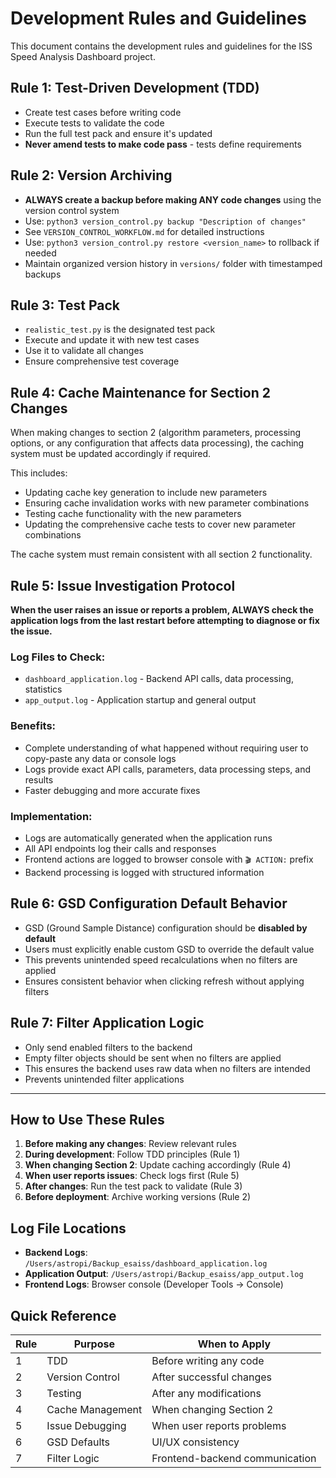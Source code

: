 # Development Rules and Guidelines

This document contains the development rules and guidelines for the ISS Speed Analysis Dashboard project.

## Rule 1: Test-Driven Development (TDD)

- Create test cases before writing code
- Execute tests to validate the code
- Run the full test pack and ensure it's updated
- **Never amend tests to make code pass** - tests define requirements

## Rule 2: Version Archiving

- **ALWAYS create a backup before making ANY code changes** using the version control system
- Use: `python3 version_control.py backup "Description of changes"`
- See `VERSION_CONTROL_WORKFLOW.md` for detailed instructions
- Use: `python3 version_control.py restore <version_name>` to rollback if needed
- Maintain organized version history in `versions/` folder with timestamped backups

## Rule 3: Test Pack

- `realistic_test.py` is the designated test pack
- Execute and update it with new test cases
- Use it to validate all changes
- Ensure comprehensive test coverage

## Rule 4: Cache Maintenance for Section 2 Changes

When making changes to section 2 (algorithm parameters, processing options, or any configuration that affects data processing), the caching system must be updated accordingly if required.

This includes:
- Updating cache key generation to include new parameters
- Ensuring cache invalidation works with new parameter combinations
- Testing cache functionality with the new parameters
- Updating the comprehensive cache tests to cover new parameter combinations

The cache system must remain consistent with all section 2 functionality.

## Rule 5: Issue Investigation Protocol

**When the user raises an issue or reports a problem, ALWAYS check the application logs from the last restart before attempting to diagnose or fix the issue.**

### Log Files to Check:
- `dashboard_application.log` - Backend API calls, data processing, statistics
- `app_output.log` - Application startup and general output

### Benefits:
- Complete understanding of what happened without requiring user to copy-paste any data or console logs
- Logs provide exact API calls, parameters, data processing steps, and results
- Faster debugging and more accurate fixes

### Implementation:
- Logs are automatically generated when the application runs
- All API endpoints log their calls and responses
- Frontend actions are logged to browser console with `🎬 ACTION:` prefix
- Backend processing is logged with structured information

## Rule 6: GSD Configuration Default Behavior

- GSD (Ground Sample Distance) configuration should be **disabled by default**
- Users must explicitly enable custom GSD to override the default value
- This prevents unintended speed recalculations when no filters are applied
- Ensures consistent behavior when clicking refresh without applying filters

## Rule 7: Filter Application Logic

- Only send enabled filters to the backend
- Empty filter objects should be sent when no filters are applied
- This ensures the backend uses raw data when no filters are intended
- Prevents unintended filter applications

---

## How to Use These Rules

1. **Before making any changes**: Review relevant rules
2. **During development**: Follow TDD principles (Rule 1)
3. **When changing Section 2**: Update caching accordingly (Rule 4)
4. **When user reports issues**: Check logs first (Rule 5)
5. **After changes**: Run the test pack to validate (Rule 3)
6. **Before deployment**: Archive working versions (Rule 2)

## Log File Locations

- **Backend Logs**: `/Users/astropi/Backup_esaiss/dashboard_application.log`
- **Application Output**: `/Users/astropi/Backup_esaiss/app_output.log`
- **Frontend Logs**: Browser console (Developer Tools → Console)

## Quick Reference

| Rule | Purpose | When to Apply |
|------|---------|---------------|
| 1 | TDD | Before writing any code |
| 2 | Version Control | After successful changes |
| 3 | Testing | After any modifications |
| 4 | Cache Management | When changing Section 2 |
| 5 | Issue Debugging | When user reports problems |
| 6 | GSD Defaults | UI/UX consistency |
| 7 | Filter Logic | Frontend-backend communication |
